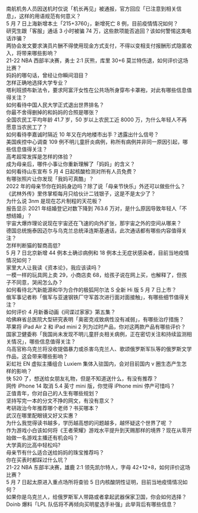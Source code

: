 南航机务人员因送机时仅说「机长再见」被通报，官方回应「已注意到相关信息」，这样的用语规范有何意义？  
5 月 7 日上海新增本土「215+3760」，新增死亡 8 例，目前疫情情况如何？  
研究生跟「客服」通话 3 小时被骗 74 万，这些款项能否追回？该如何警惕这类电话诈骗？  
两协会发文要求演员片酬不得使用现金方式支付，不得以变相支付报酬形式隐匿收入，将带来哪些影响？  
21-22 NBA 西部半决赛，勇士 2:1 灰熊，库里 30+6 莫兰特伤退，如何评价这场比赛？  
妈妈的哪句话，曾经让你瞬间泪目？  
怎样正确地选择大学专业？  
塔利班颁布新法令，要求阿富汗女性在公共场所身穿布卡罩袍，对此有哪些信息值得关注？  
如何看待中国人民大学正式退出世界排名？  
你最不舍得删掉的和妈妈的合照是哪张？  
全国农民工平均年龄 41.7 岁，50 岁以上农民工近 8000 万，为什么年轻人不再愿意当农民工了？  
如何看待李嘉诚时隔近 10 年又在内地楼市出手？透露出什么信号？  
美国疾控中心调查 109 例不明儿童肝炎病例，称所有病例并非同一原因引起，哪些信息值得关注？  
高考超常发挥是怎样的体验？  
成为母亲后，哪件小事让你重新理解了「妈妈」的含义？  
如何看待山东宣布 5 月 4 日起核酸检测对所有人员免费？  
有哪张照片让你发现「我妈可真酷」？  
2022 年的母亲节你在妈妈身边吗？除了说「母亲节快乐」外还可以做些什么？  
《武林外传》里佟掌柜每月只给伙计二钱银子，这是不是太少了？  
为什么说 3nm 是现在芯片制程的天花板？  
报告显示 2021 年结婚登记对数下降到 763.6 万对，是什么原因导致年轻人「不想结婚」？  
宇宙大爆炸理论说现在宇宙还在飞速的向外扩张，那宇宙之外的空间从哪来？  
德国总统施泰因迈尔与乌克兰总统泽连斯基通话，此次通话都有哪些内容值得关注？  
怎样判断猫的智商高低?  
5 月 7 日北京新增 44 例本土确诊病例和 18 例本土无症状感染者，目前当地疫情情况如何？  
家里大人让我读《资本论》，我应该读吗？  
一模一样的玩具网上卖 29，小商店卖 68，给孩子说在网上买，也解释了，但孩子不同意，哭闹怎么办？  
如何看待北汽新能源和华为合作的极狐阿尔法 S 全新 Hi 版 5 月 7 日上市？  
俄军事记者称「俄军与亚速钢铁厂守军首次进行面对面接触」，有哪些细节值得关注？  
如何评价 4 月新番动画《间谍过家家》第五集？  
哈佛麻省总医院大型研究表明「奥密克戎致病性没有减弱」，有哪些治疗措施？  
苹果将 iPad Air 2 和 iPad mini 2 列为过时产品，你对这两款产品有哪些评价？  
国家卫健委称「我国尚未发现不明儿童肝炎相关病例，正在密切关注和持续监测相关情况」，哪些信息值得关注？  
乌高官称乌克兰将没收提倡暴力或杀害乌克兰人、歌颂俄罗斯军队等的俄罗斯文学作品，这会带来哪些影响？  
彩虹社 EN 虚拟主播组合 Luxiem 集体入驻国内，会对目前国内 v  圈生态产生怎样的影响？  
快 520 了，想送给女朋友礼物，但是不知道送什么，有没有推荐？  
网传 iPhone 14 取消 5.4 英寸 mini 版，你觉得 iPhone mini 停产可惜吗？  
正值青年，你对自己的人生有哪些规划？  
坚持写完一本的分文不挣的网文，有没有意义？  
考研政治今年推荐哪个老师？书买哪本？  
武汉在哪里配眼镜又好又实惠？  
为什么我觉得读书越多，学历越高想的问题越多，越怀疑这个世界了呢 ？  
作为游戏小白该如何将《王者荣耀》游戏水平提升到天赐那样的境界？现在从零开始做一名游戏主播还有机会吗？  
大学真的比高中轻松吗?  
母亲节有什么适合送给妈妈的珠宝推荐吗？  
你在买表时都踩过什么坑？  
21-22 NBA 东部半决赛，雄鹿 2:1 领先凯尔特人，字母 42+12+8，如何评价这场比赛？  
5 月 7 日起太原进入重点场所将查验 5 日内核酸阴性证明，目前当地疫情情况如何？  
如果你是乌克兰人，给俄罗斯军人带路或者拿起武器保家卫国，你会如何选择？  
Doinb 爆料「LPL 队伍将不再倾向买明星选手补强」此举背后有哪些信息？  
